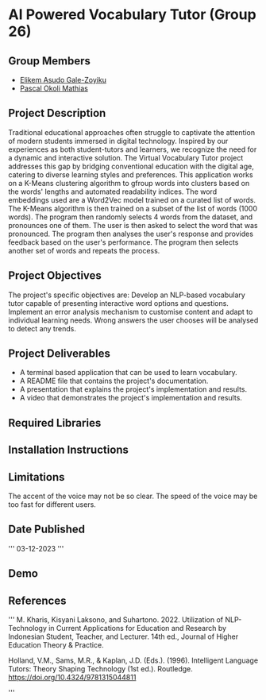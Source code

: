 # AI Powered Vocabulary Tutor (Group 26)

## Group Members
* [Elikem Asudo Gale-Zoyiku](mailto:elikem.gale-zoyiku@ashesi.edu.gh)
* [Pascal Okoli Mathias](mailto:pascal.mathias@ashesi.edu.gh)

## Project Description
Traditional educational approaches often struggle to captivate the attention of modern students immersed in digital technology. Inspired by our experiences as both student-tutors and learners, we recognize the need for a dynamic and interactive solution. The Virtual Vocabulary Tutor project addresses this gap by bridging conventional education with the digital age, catering to diverse learning styles and preferences. This application works on a K-Means clustering algorithm to gfroup words into clusters based on the words' lengths and automated readability indices. The word embeddings used are a Word2Vec model trained on a curated list of words. The K-Means algorithm is then trained on a subset of the list of words (1000 words). The program then randomly selects 4 words from the dataset, and pronounces one of them. The user is then asked to select the word that was pronounced. The program then analyses the user's response and provides feedback based on the user's performance. The program then selects another set of words and repeats the process.

## Project Objectives
The project's specific objectives are:
Develop an NLP-based vocabulary tutor capable of presenting interactive word options and questions.
Implement an error analysis mechanism to customise content and adapt to individual learning needs. Wrong answers the user chooses will be analysed to detect any trends.


## Project Deliverables
- A terminal based application that can be used to learn vocabulary.
- A README file that contains the project's documentation.
- A presentation that explains the project's implementation and results.
- A video that demonstrates the project's implementation and results.

## Required Libraries


## Installation Instructions

## Limitations
The accent of the voice may not be so clear.
The speed of the voice may be too fast for different users.


## Date Published
'''
03-12-2023
'''

## Demo

## References
'''
M. Kharis, Kisyani Laksono, and Suhartono. 2022. Utilization of NLP-Technology in Current Applications for Education and Research by Indonesian Student, Teacher, and Lecturer. 14th ed., Journal of Higher Education Theory &amp; Practice.

Holland, V.M., Sams, M.R., & Kaplan, J.D. (Eds.). (1996). Intelligent Language Tutors: Theory Shaping Technology (1st ed.). Routledge. https://doi.org/10.4324/9781315044811

'''